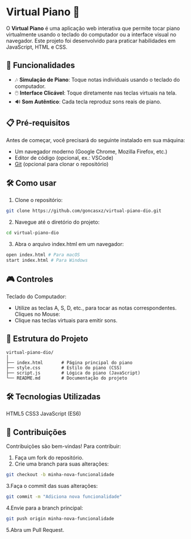 # Virtual Piano 🎹

O **Virtual Piano** é uma aplicação web interativa que permite tocar piano virtualmente usando o teclado do computador ou a interface visual no navegador. Este projeto foi desenvolvido para praticar habilidades em JavaScript, HTML e CSS.

## 🚀 Funcionalidades

- 🎶 **Simulação de Piano**: Toque notas individuais usando o teclado do computador.
- 🖱️ **Interface Clicável**: Toque diretamente nas teclas virtuais na tela.
- 🔊 **Som Autêntico**: Cada tecla reproduz sons reais de piano.

## 📋 Pré-requisitos

Antes de começar, você precisará do seguinte instalado em sua máquina:

- Um navegador moderno (Google Chrome, Mozilla Firefox, etc.)
- Editor de código (opcional, ex.: VSCode)
- [Git](https://git-scm.com/) (opcional para clonar o repositório)

## 🛠️ Como usar

1. Clone o repositório:
```bash
git clone https://github.com/goncasxz/virtual-piano-dio.git
```
2. Navegue até o diretório do projeto:
```bash
cd virtual-piano-dio

```
3. Abra o arquivo index.html em um navegador:
```bash
open index.html # Para macOS
start index.html # Para Windows

```
## 🎮 Controles
Teclado do Computador:
- Utilize as teclas A, S, D, etc., para tocar as notas correspondentes.
Cliques no Mouse:
- Clique nas teclas virtuais para emitir sons.

## 📁 Estrutura do Projeto
```
virtual-piano-dio/
│
├── index.html       # Página principal do piano
├── style.css        # Estilo do piano (CSS)
├── script.js        # Lógica do piano (JavaScript)
└── README.md        # Documentação do projeto
```
## 🛠️ Tecnologias Utilizadas
HTML5
CSS3
JavaScript (ES6)

## 🤝 Contribuições
Contribuições são bem-vindas! Para contribuir:

1. Faça um fork do repositório.
2. Crie uma branch para suas alterações:
```bash
git checkout -b minha-nova-funcionalidade
```
3.Faça o commit das suas alterações:
```bash
git commit -m "Adiciona nova funcionalidade"
```
4.Envie para a branch principal:
```bash
git push origin minha-nova-funcionalidade
```
5.Abra um Pull Request.
